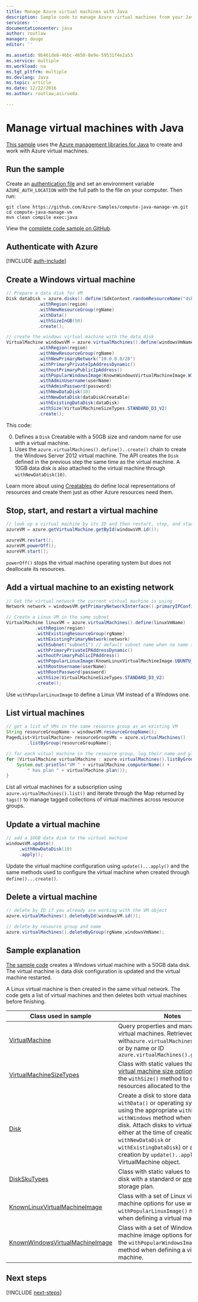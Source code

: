 ```yaml
---
title: Manage Azure virtual machines with Java
description: Sample code to manage Azure virtual machines from your Java apps
services: ''
documentationcenter: java
author: routlaw
manager: douge
editor: ''

ms.assetid: 9b461de8-46bc-4650-8e9e-59531f4e2a53
ms.service: multiple
ms.workload: na
ms.tgt_pltfrm: multiple
ms.devlang: Java
ms.topic: article
ms.date: 12/22/2016
ms.author: routlaw;asirveda

---
```


# Manage virtual machines with Java

[This sample](https://github.com/Azure-Samples/compute-java-manage-vm/) uses the [Azure management libraries for Java](https://github.com/Azure/azure-sdk-for-java) to create and work with Azure virtual machines.

## Run the sample

Create an [authentication file](https://github.com/Azure/azure-sdk-for-java/blob/master/AUTH.md) and set an environment variable `AZURE_AUTH_LOCATION` with the full path to the file on your computer. Then run:

```
git clone https://github.com/Azure-Samples/compute-java-manage-vm.git
cd compute-java-manage-vm
mvn clean compile exec:java
```

View the [complete code sample on GitHub](https://github.com/Azure-Samples/compute-java-manage-vm/blob/master/src/main/java/com/microsoft/azure/management/compute/samples/ManageVirtualMachine.java).

## Authenticate with Azure

[!INCLUDE [auth-include](_shared/auth-include.md)]

## Create a Windows virtual machine

```java
// Prepare a data disk for VM
Disk dataDisk = azure.disks().define(SdkContext.randomResourceName("dsk", 30))
            .withRegion(region)
            .withNewResourceGroup(rgName)
            .withData()
            .withSizeInGB(50)
            .create();

// create the windows virtual machine with the data disk            
VirtualMachine windowsVM = azure.virtualMachines().define(windowsVmName)
            .withRegion(region)
            .withNewResourceGroup(rgName)
            .withNewPrimaryNetwork("10.0.0.0/28")
            .withPrimaryPrivateIpAddressDynamic()
            .withoutPrimaryPublicIpAddress()
            .withPopularWindowsImage(KnownWindowsVirtualMachineImage.WINDOWS_SERVER_2012_R2_DATACENTER)
            .withAdminUsername(userName)
            .withAdminPassword(password)
            .withNewDataDisk(10)
            .withNewDataDisk(dataDiskCreatable)
            .withExistingDataDisk(dataDisk)
            .withSize(VirtualMachineSizeTypes.STANDARD_D3_V2)
            .create();
```

This code:   

0. Defines a `Disk` Creatable with a 50GB size and random name for use with a virtual machine.
0. Uses the `azure.virtualMachines().define()..create()` chain to create the Windows Server 2012 virtual machine. The API creates the `Disk` defined in the previous step the same time as the virtual machine. A 10GB data disk is also attached to the virtual machine through `withNewDataDisk(10)`.

Learn more about using [Creatables](concepts.md#Creatbles) do define local representations of resources and create them just as other Azure resources need them.

## Stop, start, and restart a virtual machine

```java
// look up a virtual machine by its ID and then restart, stop, and start it
azureVM = azure.getVirtualMachine.getById(windowsVM.id());

azureVM.restart();
azureVM.powerOff();
azureVM.start();
```

`powerOff()` stops the virtual machine operating system but does not deallocate its resources.

## Add a virtual machine to an existing network

```java
// Get the virtual network the current virtual machine is using
Network network = windowsVM.getPrimaryNetworkInterface().primaryIPConfiguration().getNetwork();

// Create a Linux VM in the same subnet
VirtualMachine linuxVM = azure.virtualMachines().define(linuxVmName)
           .withRegion(region)
           .withExistingResourceGroup(rgName)
           .withExistingPrimaryNetwork(network)
           .withSubnet("subnet1") // default subnet name when no name specified at creation
           .withPrimaryPrivateIPAddressDynamic()
           .withoutPrimaryPublicIPAddress()
           .withPopularLinuxImage(KnownLinuxVirtualMachineImage.UBUNTU_SERVER_16_04_LTS)
           .withRootUsername(userName)
           .withRootPassword(password)
           .withSize(VirtualMachineSizeTypes.STANDARD_D3_V2)
           .create();
```

Use `withPopularLinuxImage` to define a Linux VM instead of a Windows one.


## List virtual machines

```java
// get a list of VMs in the same resource group as an existing VM
String resourceGroupName = windowsVM.resourceGroupName();
PagedList<VirtualMachine> resourceGroupVMs = azure.virtualMachines()
        .listByGroup(resourceGroupName); 

// for each vitual machine in the resource group, log their name and plan
for (VirtualMachine virtualMachine : azure.virtualMachines().listByGroup(resourceGroupName)) {
    System.out.println("VM " + virtualMachine.computerName() + 
        " has plan " + virtualMachine.plan());
}
```

List all virtual machines for a subscription using `azure.virtualMachines().list()` and iterate through the Map returned by `tags()` to manage tagged collections of virtual machines across resource groups.

## Update a virtual machine

```java
// add a 10GB data disk to the virtual machine
windowsVM.update()
     .withNewDataDisk(10)
     .apply();
```

Update the virtual machine configuration using `update()...apply()` and the same methods used to configure the virtual machine when created through `define()...create()`.

## Delete a virtual machine
```java
// delete by ID if you already are working with the VM object
azure.virtualMachines().deleteById(windowsVM.id());

// delete by resource group and name
azure.virtualMachines().deleteByGroup(rgName,windowsVmName);
```

## Sample explanation

[The sample code](https://github.com/Azure-Samples/compute-java-manage-vm/blob/master/src/main/java/com/microsoft/azure/management/compute/samples/ManageVirtualMachine.java) creates a Windows virtual machine with a 50GB data disk. The virtual machine is data disk configuration is updated and the virtual machine restarted.

A Linux virtual machine is then created in the same virtual network. The code gets a list of virtual machines and then deletes both virtual machines before finishing.

| Class used in sample | Notes
|-------|-------|
| [VirtualMachine](https://docs.microsoft.com/en-us/java/api/com.microsoft.azure.management.compute._virtual_machine) | Query properties and manage state of virtual machines. Retrieved in list form  with`azure.virtualMachines().list()` or by name or ID `azure.virtualMachines().getByGroup()`
| [VirtualMachineSizeTypes](https://docs.microsoft.com/en-us/java/api/com.microsoft.azure.management.compute._virtual_machine_size_types) | Class with static values that map to [virtual machine size options](https://azure.microsoft.com/en-us/pricing/details/virtual-machines/linux/), used by the `withSize()` method to define the resources allocated to the VM.
| [Disk](https://docs.microsoft.com/en-us/java/api/com.microsoft.azure.management.compute._disk) | Create a disk to store data using `withData()` or operating system image using the appropriate `withLinux` or `withWindows` method when defining the disk. Attach disks to virtual machines either at the time of creation (`using withNewDataDisk` or `withExistingDataDisk`) or after creation by `update()..apply()` on the VirtualMachine object.
| [DiskSkuTypes](https://docs.microsoft.com/en-us/java/api/com.microsoft.azure.management.compute._disk_sku_types) | Class with static values to define a disk with a standard or [premium](https://docs.microsoft.com/en-us/azure/storage/storage-premium-storage) storage plan.
| [KnownLinuxVirtualMachineImage](https://docs.microsoft.com/en-us/java/api/com.microsoft.azure.management.compute._known_linux_virtual_machine_image) | Class with a set of Linux virtual machine options for use with the `withPopularLinuxImage()` method when defining a virtual machine.
| [KnownWindowsVirtualMachineImage](https://docs.microsoft.com/en-us/java/api/com.microsoft.azure.management.compute._known_windows_virtual_machine_image) | Class with a set of Windows virtual machine image options for use with the `withPopularWindowsImage()` method when defining a virtual machine.

## Next steps

[!INCLUDE [next-steps](_shared/next-steps.md)]
